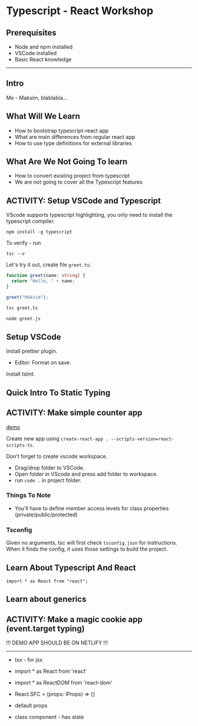 # Typescript - React Workshop

## Prerequisites

- Node and npm installed
- VSCode installed
- Basic React knowledge

---

## Intro

Me - Maksim, blablabla...

## What Will We Learn

- How to bootstrap typescript-react app
- What are main differences from regular react app
- How to use type definitions for external libraries

## What Are We Not Going To learn

- How to convert existing project from typescript
- We are not going to cover all the Typescript features

## ACTIVITY: Setup VSCode and Typescript

VScode supports typescript highlighting, you only need to install the typescript compiler.

```
npm install -g typescript
```

To verify - run

```
tsc --v
```

Let's try it out, create file `greet.ts`:

```ts
function greet(name: string) {
  return "Hello, " + name;
}

greet("Maksim");
```

```sh
tsc greet.ts

node greet.js
```

## Setup VSCode

Install prettier plugin.

- Editor: Format on save.

Install tslint.

## Quick Intro To Static Typing

## ACTIVITY: Make simple counter app

[demo](https://relaxed-goldberg-269236.netlify.com/)

Create new app using `create-react-app . --scripts-version=react-scripts-ts`.

Don't forget to create vscode workspace.

- Drag/drop folder to VSCode.
- Open folder in VScode and press add folder to workspace.
- run `code .` in project folder.

### Things To Note

- You'll have to define member access levels for class properties (private/public/protected)

### Tsconfig

Given no arguments, tsc will first check `tsconfig.json` for instructions. When it finds the config, it uses those settings to build the project.

## Learn About Typescript And React

`import * as React from "react";`

## Learn about generics

## ACTIVITY: Make a magic cookie app (event.target typing)

!!! DEMO APP SHOULD BE ON NETLIFY !!!

---

- tsx - for jsx

- import \* as React from 'react'
- import \* as ReactDOM from 'react-dom'

- React.SFC<IProps> = (props: IProps) => {}

- default props

- class component - has state
